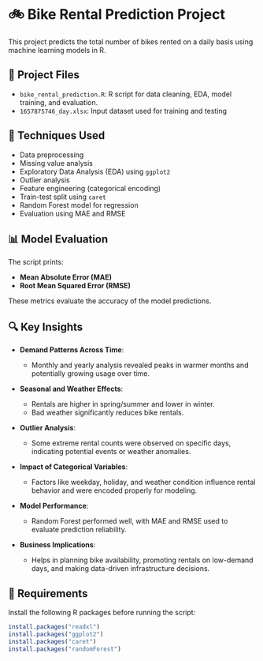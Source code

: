 # 🚲 Bike Rental Prediction Project
This project predicts the total number of bikes rented on a daily basis using machine learning models in R.

## 📁 Project Files

- `bike_rental_prediction.R`: R script for data cleaning, EDA, model training, and evaluation.
- `1657875746_day.xlsx`: Input dataset used for training and testing 

## 🧠 Techniques Used
- Data preprocessing
- Missing value analysis
- Exploratory Data Analysis (EDA) using `ggplot2`
- Outlier analysis
- Feature engineering (categorical encoding)
- Train-test split using `caret`
- Random Forest model for regression
- Evaluation using MAE and RMSE

## 📊 Model Evaluation
The script prints:
- **Mean Absolute Error (MAE)**
- **Root Mean Squared Error (RMSE)**

These metrics evaluate the accuracy of the model predictions.

## 🔍 Key Insights

- **Demand Patterns Across Time**: 
  - Monthly and yearly analysis revealed peaks in warmer months and potentially growing usage over time.
  
- **Seasonal and Weather Effects**: 
  - Rentals are higher in spring/summer and lower in winter.
  - Bad weather significantly reduces bike rentals.

- **Outlier Analysis**: 
  - Some extreme rental counts were observed on specific days, indicating potential events or weather anomalies.

- **Impact of Categorical Variables**: 
  - Factors like weekday, holiday, and weather condition influence rental behavior and were encoded properly for modeling.

- **Model Performance**:
  - Random Forest performed well, with MAE and RMSE used to evaluate prediction reliability.

- **Business Implications**:
  - Helps in planning bike availability, promoting rentals on low-demand days, and making data-driven infrastructure decisions.

## 🔧 Requirements

Install the following R packages before running the script:

```r
install.packages("readxl")
install.packages("ggplot2")
install.packages("caret")
install.packages("randomForest")

